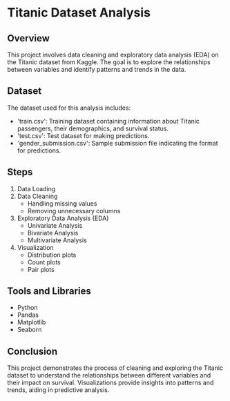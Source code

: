 # Titanic Dataset Analysis
## Overview
This project involves data cleaning and exploratory data analysis (EDA) on the Titanic dataset from Kaggle. The goal is to explore the relationships between variables and identify patterns and trends in the data.

## Dataset
The dataset used for this analysis includes:

* 'train.csv': Training dataset containing information about Titanic passengers, their demographics, and survival status.
* 'test.csv': Test dataset for making predictions.
* 'gender_submission.csv': Sample submission file indicating the format for predictions.
## Steps
1. Data Loading <br/>
2. Data Cleaning <br/>
    * Handling missing values
    * Removing unnecessary columns
3. Exploratory Data Analysis (EDA)
    * Univariate Analysis
    * Bivariate Analysis
    * Multivariate Analysis
4. Visualization
    * Distribution plots
    * Count plots
    * Pair plots
## Tools and Libraries
* Python
* Pandas
* Matplotlib
* Seaborn

## Conclusion
This project demonstrates the process of cleaning and exploring the Titanic dataset to understand the relationships between different variables and their impact on survival. Visualizations provide insights into patterns and trends, aiding in predictive analysis.
